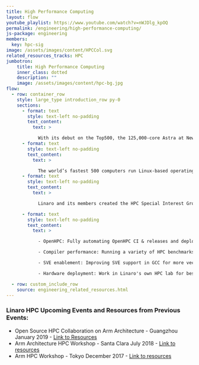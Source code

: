 ```yaml
---
title: High Performance Computing
layout: flow
youtube_playlist: https://www.youtube.com/watch?v=nWJDlg_kpOQ
permalink: /engineering/high-performance-computing/
js-package: engineering
members:
  key: hpc-sig
image: /assets/images/content/HPCCol.svg
related_resources_tracks: HPC
jumbotron:
    title: High Performance Computing
    inner_class: dotted
    description: ""
    image: /assets/images/content/hpc-bg.jpg
flow:
  - row: container_row
    style: large_type introduction_row py-0
    sections:
      - format: text
        style: text-left no-padding
        text_content:
          text: >

            With its debut on the Top500, the 125,000-core Astra at New Mexico's Sandia Labs uses Cavium ThunderX2 chips to mark Arm's entry into the petascale world. In Japan, the Armv8-A 512bit SVE Post-K prototype CPU by Fujitsu and RIKEN has been optimized to achieve high-level, real-world application performance, anticipating up to one hundred times the application execution performance of the K computer. K was the first computer to top 10 petaflops in 2011.
      - format: text
        style: text-left no-padding
        text_content:
          text: >

            The world’s fastest 500 computers run Linux-based operating systems and thus, High Performance Computing (HPC) relies on Open Source. HPC has a large and growing open source component. Toolchains can be offered to those who want a choice and engineering can be focused on library optimisation that will benefit all micro architectures. Linaro provides a forum where SoCs, system vendors, integrators, users, distros, hyperscalers can co-develop the foundational software necessary for the ecosystem.
      - format: text
        style: text-left no-padding
        text_content:
          text: >

            Linaro and its members created the HPC Special Interest Group (SIG) in 2016 to drive the adoption of Arm in HPC through standardisation, interoperability, orchestration and use case development. The HPC SIG is currently working to leverage Arm hardware around server class infrastructure, multi-gigabit interconnect support, scalable vector extensions and software ecosystem support to build exascale HPC deployments. The engineering focus is on OpenHPC, compiler performance,SVE enablement and hardware deployment.

      - format: text
        style: text-left no-padding
        text_content:
          text: >

            - OpenHPC: Fully automating OpenHPC CI & releases and deploying dynamic clusters on varied vendors/hardware configurations/OS distros

            - Compiler performance: Running a variety of HPC benchmarks for CPU-bound issues and detecting common outliers for bottlenecks

            - SVE enablement: Improving SVE support in GCC for more vectorisation cases, enabling LLVM to generate SVE code, and finishing (and upstreaming) QEMU support

            - Hardware deployment: Work in Linaro's own HPC lab for best-in-class stability & repeatability, close-to-production ennironment, upstream technology, vendor isolation.

  - row: custom_include_row
    source: engineering_related_resources.html
---
```




### Linaro HPC Upcoming Events and Resources from Previous Events:

- Open Source HPC Collaboration on Arm Architecture - Guangzhou January 2019 - [Link to Resources](/events/arm-hpc-asia-2019/)
- Arm Architecture HPC Workshop - Santa Clara July 2018 - [Link to resources](/events/arm-hpc-santa-clara-2018/#resources)
- Arm HPC Workshop - Tokyo December 2017 - [Link to resources](/events/arm-hpc-japan-2017/#schedule)
